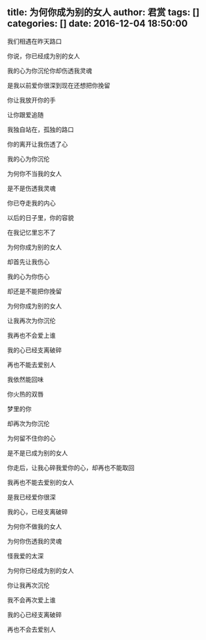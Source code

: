 title: 为何你成为别的女人
author: 君赏
tags: []
categories: []
date: 2016-12-04 18:50:00
---
我们相遇在昨天路口

你说，你已经成为别的女人

我的心为你沉伦你却伤透我灵魂

是我以前爱你很深到现在还想把你挽留

你让我放开你的手

让你跟爱追随

我独自站在，孤独的路口

你的离开让我伤透了心

我的心为你沉伦

为何你不当我的女人

是不是伤透我灵魂

你已夺走我的内心

以后的日子里，你的容貌

在我记忆里忘不了

为何你成为别的女人

却首先让我伤心

我的心为你伤心

却还是不能把你挽留

为何你成为别的女人

让我再次为你沉伦

我再也不会爱上谁

我的心已经支离破碎

再也不能去爱别人

我依然能回味

你火热的双唇

梦里的你

却再次为你沉伦

为何留不住你的心

是不是已成为别的女人

你走后，让我心碎我爱你的心，却再也不能取回

我再也不能去爱别的女人

是我已经爱你很深

我的心，已经支离破碎

为何你不做我的女人

为何你伤透我的灵魂

怪我爱的太深

为何你已经成为别的女人

你让我再次沉伦

我不会再次爱上谁

我的心已经支离破碎

再也不会去爱别人